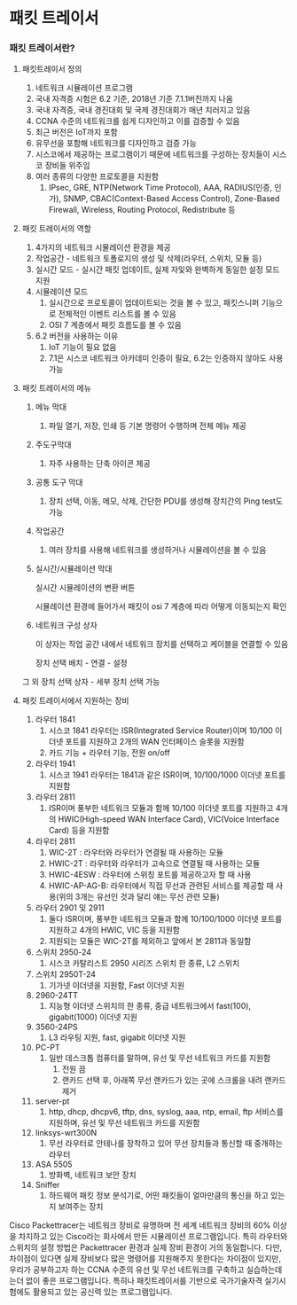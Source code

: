 # 패킷 트레이서

### 패킷 트레이서란?

1. 패킷트레이서 정의
    1. 네트워크 시뮬레이션 프로그램
    2. 국내 자격증 시험은 6.2 기준, 2018년 기준 7.1.1버전까지 나옴
    3. 국내 자격증, 국내 경진대회 및 국제 경진대회가 매년 치러지고 있음
    4. CCNA 수준의 네트워크를 쉽게 디자인하고 이를 검증할 수 있음
    5. 최근 버전은 IoT까지 포함
    6. 유무선을 포함해 네트워크를 디자인하고 검증 가능
    7. 시스코에서 제공하는 프로그램이기 때문에 네트워크를 구성하는 장치들이 시스코 장비들 위주임
    8. 여러 종류의 다양한 프로토콜을 지원함
        1. IPsec, GRE, NTP(Network Time Protocol), AAA, RADIUS(인증, 인가), SNMP, CBAC(Context-Based Access Control), Zone-Based Firewall, Wireless, Routing Protocol, Redistribute 등
    
2. 패킷 트레이서의 역할
    1. 4가지의 네트워크 시뮬레이션 환경을 제공
    2. 작업공간 - 네트워크 토폴로지의 생성 및 삭제(라우터, 스위치, 모듈 등)
    3. 실시간 모드 - 실시간 패킷 업데이트, 실제 자잋와 완벽하게 동일한 설정 모드 지원
    4. 시뮬레이션 모드
        1. 실시간으로 프로토콜이 업데이트되는 것을 볼 수 있고, 패킷스니퍼 기능으로 전체적인 이벤트 리스트를 볼 수 있음
        2. OSI 7 계층에서 패킷 흐름도를 볼 수 있음
    5. 6.2 버전을 사용하는 이유
        1. IoT 기능이 필요 없음
        2. 7.1은 시스코 네트워크 아카데미 인증이 필요, 6.2는 인증하지 않아도 사용 가능

1. 패킷 트레이서의 메뉴
    1. 메뉴 막대
        1. 파일 열기, 저장, 인쇄 등 기본 명령어 수행하며 전체 메뉴 제공
    2. 주도구막대
        1. 자주 사용하는 단축 아이콘 제공
    3. 공통 도구 막대
        1. 장치 선택, 이동, 메모, 삭제, 간단한 PDU를 생성해 장치간의 Ping test도 가능
    4. 작업공간
        1. 여러 장치를 사용해 네트워크를 생성하거나 시뮬레이션을 볼 수 있음
    5. 실시간/시뮬레이션 막대
        
        실시간 시뮬레이션의 변환 버튼
        
        시뮬레이션 환경에 들어가서 패킷이 osi 7 계층에 따라 어떻게 이동되는지 확인
        
    6. 네트워크 구성 상자
        
        이 상자는 작업 공간 내에서 네트워크 장치를 선택하고 케이블을 연결할 수 있음
        
        장치 선택 배치 - 연결 - 설정
        
    
    그 외 장치 선택 상자 - 세부 장치 선택 가능
    
2. 패킷 트레이서에서 지원하는 장비
    1. 라우터 1841
        1. 시스코 1841 라우터는 ISR(Integrated Service Router)이며 10/100 이더넷 포트를 지원하고 2개의 WAN 인터페이스 슬롯을 지원함
        2. 카드 기능 + 라우터 기능, 전원 on/off
    2. 라우터 1941
        1. 시스코 1941 라우터는 1841과 같은 ISR이며, 10/100/1000 이더넷 포트를 지원함
    3. 라우터 2811
        1. ISR이며 풍부한 네트워크 모듈과 함께 10/100 이더넷 포트를 지원하고 4개의 HWIC(High-speed WAN Interface Card), VIC(Voice Interface Card) 등을 지원함
    4. 라우터 2811
        1. WIC-2T : 라우터와 라우터가 연결될 때 사용하는 모듈
        2. HWIC-2T : 라우터와 라우터가 고속으로 연결될 때 사용하는 모듈
        3. HWIC-4ESW : 라우터에 스위칭 포트를 제공하고자 할 때 사용
        4. HWIC-AP-AG-B: 라우터에서 직접 무선과 관련된 서비스를 제공할 때 사용(위의 3개는 유선인 것과 달리 얘는 무선 관련 모듈)
    5. 라우터 2901 및 2911
        1. 둘다 ISR이며, 풍부한 네트워크 모듈과 함께 10/100/1000 이더넷 포트를 지원하고 4개의 HWIC, VIC 등을 지원함
        2. 지원되는 모듈은 WIC-2T를 제외하고 앞에서 본 2811과 동일함
    6. 스위치 2950-24
        1. 시스코 카탈리스트 2950 시리즈 스위치 한 종류, L2 스위치
    7. 스위치 2950T-24
        1. 기가넷 이더넷을 지원함, Fast 이더넷 지원
    8. 2960-24TT
        1. 지능형 이더넷 스위치의 한 종류, 중급 네트워크에서 fast(100), gigabit(1000) 이더넷 지원
    9. 3560-24PS
        1. L3 라우팅 지원, fast, gigabit 이더넷 지원
    10. PC-PT
        1. 일반 데스크톱 컴퓨터를 말하며, 유선 및 무선 네트워크 카드를 지원함
            1. 전원 끔
            2. 랜카드 선택 후, 아래쪽 무선 랜카드가 있는 곳에 스크롤을 내려 랜카드 제거
    11. server-pt
        1. http, dhcp, dhcpv6, tftp, dns, syslog, aaa, ntp, email, ftp 서비스를 지원하며, 유선 및 무선 네트워크 카드를 지원함
    12. linksys-wrt300N
        1. 무선 라우터로 안테나를 장착하고 있어 무선 장치들과 통신할 때 중개하는 라우터
    13. ASA 5505
        1. 방화벽, 네트워크 보안 장치
    14. Sniffer
        1. 하드웨어 패킷 정보 분석기로, 어떤 패킷들이 얼마만큼의 통신을 하고 있는지 보여주는 장치
    

Cisco Packettracer는 네트워크 장비로 유명하며 전 세계 네트워크 장비의 60% 이상을 차지하고 있는 Cisco라는 회사에서 만든 시뮬레이션 프로그램입니다. 특히 라우터와 스위치의 설정 방법은 Packettracer 환경과 실제 장비 환경이 거의 동일합니다. 다만, 차이점이 있다면 실제 장비보다 많은 명령어를 지원해주지 못한다는 차이점이 있지만, 우리가 공부하고자 하는 CCNA 수준의 유선 및 무선 네트워크를 구축하고 실습하는데는더 없이 좋은 프로그램입니다. 특히나 패킷트레이서를 기반으로 국가기술자격 실기시험에도 활용되고 있는 공신력 있는 프로그램입니다.